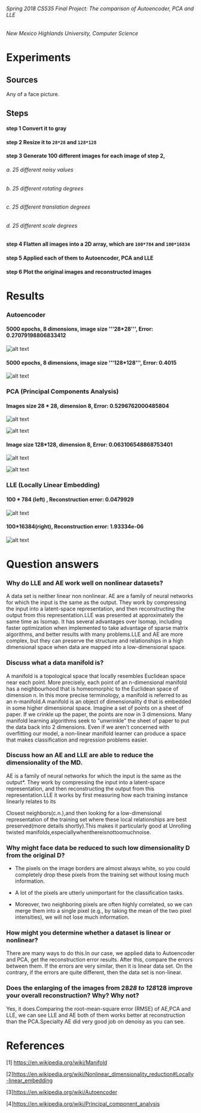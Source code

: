 ###### Spring 2018 CS535 Final Project: The comparison of Autoencoder, PCA and LLE 

###### New Mexico Highlands University, Computer Science 

# Experiments 

## Sources
Any of a face picture. 

## Steps
#### step 1 Convert it to gray 
#### step 2 Resize it to ```28*28``` and ```128*128```
#### step 3 Generate 100 different images for each image of step 2, 
###### a. 25 different noisy values 
###### b. 25 different rotating degrees
###### c. 25 different translation degrees
###### d. 25 different scale degrees
#### step 4 Flatten all images into a 2D array, which are ```100*784``` and ```100*16834```
#### step 5 Applied each of them to Autoencoder, PCA and LLE
#### step 6 Plot the original images and reconstructed images

 

# Results 

### Autoencoder 

#### 5000 epochs, 8 dimensions, image size '''28*28''', Error: 0.27079198806833412 

![alt text][logo]

[logo]: https://github.com/ma-e/The-comparison-of-Autoencoder-PCA-and-LLE/blob/master/img/Autoencoder%2028*28.png 

#### 5000 epochs, 8 dimensions, image size '''128*128''', Error: 0.4015 

![alt text][logo]

[logo]: https://github.com/ma-e/The-comparison-of-Autoencoder-PCA-and-LLE/blob/master/img/Autoencoder%20128*128.png

### PCA (Principal Components Analysis) 

#### Images size 28 * 28, dimension 8, Error: 0.5296762000485804 

![alt text][original]

[original]: https://github.com/ma-e/The-comparison-of-Autoencoder-PCA-and-LLE/blob/master/img/PCA%20original.png

![alt text][recontructed]

[recontructed]: https://github.com/ma-e/The-comparison-of-Autoencoder-PCA-and-LLE/blob/master/img/PCA%20reconstructed.png 

#### Image size 128*128, dimension 8, Error: 0.063106548868753401 

 ![alt text][128o]
 
[128o]: https://github.com/ma-e/The-comparison-of-Autoencoder-PCA-and-LLE/blob/master/img/PCA%20128*128%20Original.png 

 ![alt text][128r]
 
[128r]: https://github.com/ma-e/The-comparison-of-Autoencoder-PCA-and-LLE/blob/master/img/PCA%20128*128.png 

### LLE (Locally Linear Embedding) 

#### 100 * 784 (left) , Reconstruction error: 0.0479929 

 ![alt text][p2]
 
[p2]: https://github.com/ma-e/The-comparison-of-Autoencoder-PCA-and-LLE/blob/master/img/LLE%2028*28.png 


#### 100*16384(right), Reconstruction error: 1.93334e-06 

 ![alt text][p1]
 
[p1]: https://github.com/ma-e/The-comparison-of-Autoencoder-PCA-and-LLE/blob/master/img/LLE%20128*128.png 
  

# Question answers 

### Why do LLE and AE work well on nonlinear datasets? 

A data set is neither linear non nonlinear. AE are a family of neural networks for which the input is the same as the output. They work by compressing the input into a latent-space representation, and then reconstructing the output from this representation.LLE was presented at approximately the same time as Isomap. It has several advantages over Isomap, including faster optimization when implemented to take advantage of sparse matrix algorithms, and better results with many problems.LLE and AE are more complex, but they can preserve the structure and relationships in a high dimensional space when data are mapped into a low-dimensional space. 

 

### Discuss what a data manifold is? 

A manifold is a topological space that locally resembles Euclidean space near each point. More precisely, each point of an n-dimensional manifold has a neighbourhood that is homeomorphic to the Euclidean space of dimension n. In this more precise terminology, a manifold is referred to as an n-manifold.A manifold is an object of dimensionality d that is embedded in some higher dimensional space. Imagine a set of points on a sheet of paper. If we crinkle up the paper, the points are now in 3 dimensions. Many manifold learning algorithms seek to "unwrinkle" the sheet of paper to put the data back into 2 dimensions. Even if we aren't concerned with overfitting our model, a non-linear manifold learner can produce a space that makes classification and regression problems easier. 

  

### Discuss how an AE and LLE are able to reduce the dimensionality of the MD. 

AE is a family of neural networks for which the input is the same as the output*. They work by compressing the input into a latent-space representation, and then reconstructing the output from this representation.LLE it works by first measuring how each training instance linearly relates to its 

Closest neighbors(c.n.),and then looking for a low-dimensional representation of the training set where these local relationships are best preserved(more details shortly).This makes it particularly good at Unrolling twisted manifolds,especiallywhenthereisnottoomuchnoise. 

  

### Why might face data be reduced to such low dimensionality D from the original D? 

* The pixels on the image borders are almost always white, so you could completely drop these pixels from the training set without losing much information. 

* A lot of the pixels are utterly unimportant for the classification tasks. 

* Moreover, two neighboring pixels are often highly correlated, so we can  merge them into a single pixel (e.g., by taking the mean of the two pixel intensities), we will not lose much information. 

  

### How might you determine whether a dataset is linear or nonlinear? 

There are many ways to do this.In our case, we applied data to Autoencoder and PCA, get the reconstruction error results. After this, compare the errors between them. If the errors are very similar, then it is linear data set. On the contrary, if the errors are quite different, then the data set is non-linear. 

  

### Does the enlarging of the images from 28*28 to 128*128 improve your overall reconstruction? Why? Why not? 

Yes, it does.Comparing the root-mean-square error (RMSE) of AE,PCA and LLE, we can see LLE and AE both of them works better at reconstruction than the PCA.Specialty AE did very good job on denoisy as you can see.  

# References 

[1] https://en.wikipedia.org/wiki/Manifold 

[2]https://en.wikipedia.org/wiki/Nonlinear_dimensionality_reduction#Locally-linear_embedding 

[3]https://en.wikipedia.org/wiki/Autoencoder 

[4]https://en.wikipedia.org/wiki/Principal_component_analysis 

 

 
